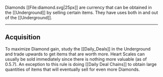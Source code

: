 Diamonds [[File:diamond.svg|25px]] are currency that can be obtained in the [[Underground]] by selling certain items. They have uses both in and out of the [[Underground]].

---

## Acquisition
To maximize Diamond gain, study the [[Daily_Deals]] in the Underground and trade upwards to get items that are worth more. Heart Scales can usually be sold immediately since there is nothing more valuable (as of 0.5.7). An exception to this rule is doing [[Daily Deal Chains]] to obtain large quantities of items that will eventually sell for even more Diamonds.
